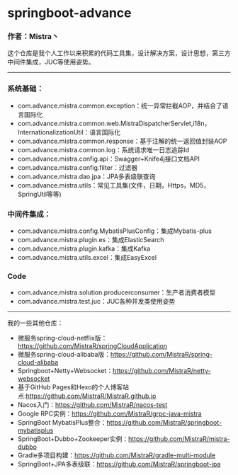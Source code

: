 # springboot-advance
### 作者：Mistra丶 
这个仓库是我个人工作以来积累的代码工具集，设计解决方案，设计思想，第三方中间件集成，JUC等使用姿势。
 
 ---
 
 ### 系统基础：
 * com.advance.mistra.common.exception：统一异常拦截AOP，并结合了语言国际化
 * com.advance.mistra.common.web.MistraDispatcherServlet,i18n，InternationalizationUtil：语言国际化
 * com.advance.mistra.common.response：基于注解的统一返回值封装AOP
 * com.advance.mistra.common.log：系统请求唯一日志追踪Id
 * com.advance.mistra.config.api：Swagger+Knife4j接口文档API
 * com.advance.mistra.config.filter：过滤器
 * com.advance.mistra.dao.jpa：JPA多表级联查询
 * com.advance.mistra.utils：常见工具集(文件，日期，Https，MD5，SpringUtil等等)
 
 ### 中间件集成：
 * com.advance.mistra.config.MybatisPlusConfig：集成Mybatis-plus
 * com.advance.mistra.plugin.es：集成ElasticSearch
 * com.advance.mistra.plugin.kafka：集成Kafka
 * com.advance.mistra.utils.excel：集成EasyExcel
 

 ### Code
 * com.advance.mistra.solution.producerconsumer：生产者消费者模型
 * com.advance.mistra.test.juc：JUC各种并发类使用姿势
 
 
 
 
 
 
 ---
 
 
 
 
 
我的一些其他仓库：
* 微服务spring-cloud-netflix版：https://github.com/MistraR/springCloudApplication
* 微服务spring-cloud-alibaba版：https://github.com/MistraR/spring-cloud-alibaba
* Springboot+Netty+Websocket：https://github.com/MistraR/netty-websocket
* 基于GitHub Pages和Hexo的个人博客站点:https://github.com/MistraR/MistraR.github.io
* Nacos入门：https://github.com/MistraR/nacos-test
* Google RPC实例：https://github.com/MistraR/grpc-java-mistra
* SpringBoot MybatisPlus整合：https://github.com/MistraR/springboot-mybatisplus
* SpringBoot+Dubbo+Zookeeper实例：https://github.com/MistraR/mistra-dubbo
* Gradle多项目构建：https://github.com/MistraR/gradle-multi-module
* SpringBoot+JPA多表级联：https://github.com/MistraR/springboot-jpa

